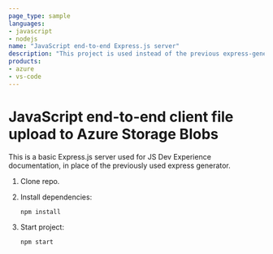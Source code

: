 ```yaml
---
page_type: sample
languages:
- javascript
- nodejs
name: "JavaScript end-to-end Express.js server"
description: "This project is used instead of the previous express-generator. Pete test code change trigger"
products:
- azure
- vs-code
---
```


# JavaScript end-to-end client file upload to Azure Storage Blobs

This is a basic Express.js server used for JS Dev Experience documentation, in place of the previously used express generator. 

1. Clone repo.

1. Install dependencies: 

    ```bash
    npm install
    ```

1. Start project: 

    ```bash
    npm start
    ```
